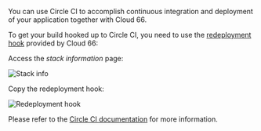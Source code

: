 <!-- usedin: [ _general/Partners/integration-with-circle-ci.md] -->


You can use Circle CI to accomplish continuous integration and deployment of your application together with Cloud 66.

To get your build hooked up to Circle CI, you need to use the [redeployment hook](/deployment/redeployment-hooks) provided by Cloud 66:

Access the _stack information_ page:

![Stack info](http://assets.cloud66.com/help/images/stack_information.png)

Copy the redeployment hook:

![Redeployment hook](http://assets.cloud66.com/help/images/stack_info_overlay.png)

Please refer to the [Circle CI documentation](https://circleci.com/docs/configuration) for more information.
